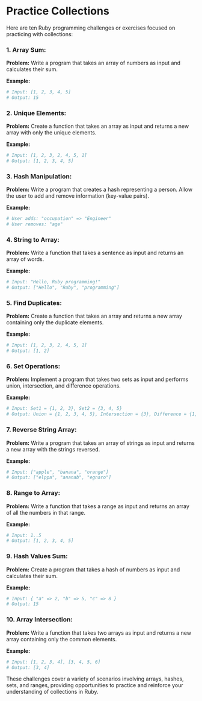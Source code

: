 # Practice Collections

Here are ten Ruby programming challenges or exercises focused on practicing with collections:

### 1. **Array Sum:**
**Problem:**
Write a program that takes an array of numbers as input and calculates their sum.

**Example:**
```ruby
# Input: [1, 2, 3, 4, 5]
# Output: 15
```

### 2. **Unique Elements:**
**Problem:**
Create a function that takes an array as input and returns a new array with only the unique elements.

**Example:**
```ruby
# Input: [1, 2, 3, 2, 4, 5, 1]
# Output: [1, 2, 3, 4, 5]
```

### 3. **Hash Manipulation:**
**Problem:**
Write a program that creates a hash representing a person. Allow the user to add and remove information (key-value pairs).

**Example:**
```ruby
# User adds: "occupation" => "Engineer"
# User removes: "age"
```

### 4. **String to Array:**
**Problem:**
Write a function that takes a sentence as input and returns an array of words.

**Example:**
```ruby
# Input: "Hello, Ruby programming!"
# Output: ["Hello", "Ruby", "programming"]
```

### 5. **Find Duplicates:**
**Problem:**
Create a function that takes an array and returns a new array containing only the duplicate elements.

**Example:**
```ruby
# Input: [1, 2, 3, 2, 4, 5, 1]
# Output: [1, 2]
```

### 6. **Set Operations:**
**Problem:**
Implement a program that takes two sets as input and performs union, intersection, and difference operations.

**Example:**
```ruby
# Input: Set1 = {1, 2, 3}, Set2 = {3, 4, 5}
# Output: Union = {1, 2, 3, 4, 5}, Intersection = {3}, Difference = {1, 2}
```

### 7. **Reverse String Array:**
**Problem:**
Write a program that takes an array of strings as input and returns a new array with the strings reversed.

**Example:**
```ruby
# Input: ["apple", "banana", "orange"]
# Output: ["elppa", "ananab", "egnaro"]
```

### 8. **Range to Array:**
**Problem:**
Write a function that takes a range as input and returns an array of all the numbers in that range.

**Example:**
```ruby
# Input: 1..5
# Output: [1, 2, 3, 4, 5]
```

### 9. **Hash Values Sum:**
**Problem:**
Create a program that takes a hash of numbers as input and calculates their sum.

**Example:**
```ruby
# Input: { "a" => 2, "b" => 5, "c" => 8 }
# Output: 15
```

### 10. **Array Intersection:**
**Problem:**
Write a function that takes two arrays as input and returns a new array containing only the common elements.

**Example:**
```ruby
# Input: [1, 2, 3, 4], [3, 4, 5, 6]
# Output: [3, 4]
```

These challenges cover a variety of scenarios involving arrays, hashes, sets, and ranges, providing opportunities to practice and reinforce your understanding of collections in Ruby.
